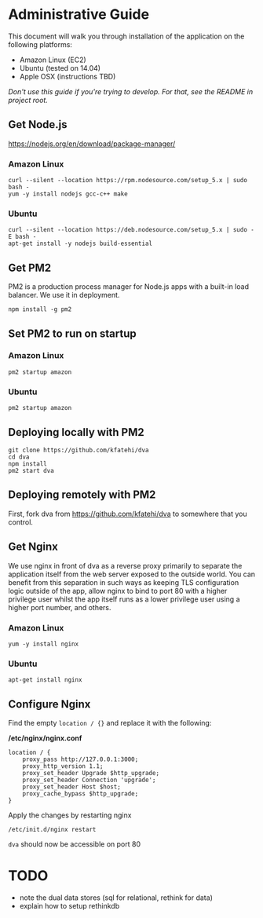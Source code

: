 # Administrative Guide

This document will walk you through installation of the application on the following platforms:

* Amazon Linux (EC2)
* Ubuntu (tested on 14.04)
* Apple OSX (instructions TBD)

*Don't use this guide if you're trying to develop. For that, see the README in project root.*

## Get Node.js

https://nodejs.org/en/download/package-manager/

### Amazon Linux

```
curl --silent --location https://rpm.nodesource.com/setup_5.x | sudo bash -
yum -y install nodejs gcc-c++ make
```

### Ubuntu

```
curl --silent --location https://deb.nodesource.com/setup_5.x | sudo -E bash -
apt-get install -y nodejs build-essential
```

## Get PM2

PM2 is a production process manager for Node.js apps with a built-in load balancer. We use it in deployment.

```
npm install -g pm2
```

## Set PM2 to run on startup

### Amazon Linux

```
pm2 startup amazon
```

### Ubuntu

```
pm2 startup amazon
```

## Deploying locally with PM2

```
git clone https://github.com/kfatehi/dva
cd dva
npm install
pm2 start dva
```

## Deploying remotely with PM2

First, fork dva from https://github.com/kfatehi/dva to somewhere that you control.

## Get Nginx

We use nginx in front of dva as a reverse proxy primarily to separate the application itself from the web server exposed to the outside world. You can benefit from this separation in such ways as keeping TLS configuration logic outside of the app, allow nginx to bind to port 80 with a higher privilege user whilst the app itself runs as a lower privilege user using a higher port number, and others.

### Amazon Linux

```
yum -y install nginx
```

### Ubuntu

```
apt-get install nginx
```

## Configure Nginx

Find the empty `location / {}` and replace it with the following:

**/etc/nginx/nginx.conf**
```
location / {
    proxy_pass http://127.0.0.1:3000;
    proxy_http_version 1.1;
    proxy_set_header Upgrade $http_upgrade;
    proxy_set_header Connection 'upgrade';
    proxy_set_header Host $host;
    proxy_cache_bypass $http_upgrade;
}
```

Apply the changes by restarting nginx

`/etc/init.d/nginx restart`

`dva` should now be accessible on port 80

# TODO

* note the dual data stores (sql for relational, rethink for data)
* explain how to setup rethinkdb
